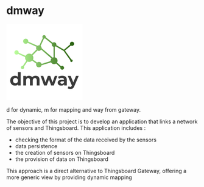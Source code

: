 # dmway

<img src="./dmway.png?raw=true" width="200" height="200">

d for dynamic, m for mapping and way from gateway.

The objective of this project is to develop an application that links a network of sensors and Thingsboard.
This application includes :
- checking the format of the data received by the sensors
- data persistence
- the creation of sensors on Thingsboard
- the provision of data on Thingsboard

This approach is a direct alternative to Thingsboard Gateway, offering a more generic view by providing dynamic mapping
